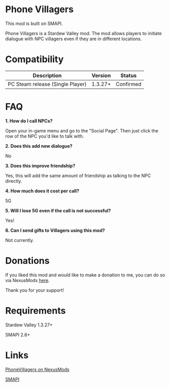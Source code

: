 # Phone Villagers
This mod is built on SMAPI. 

Phone Villagers is a Stardew Valley mod. The mod allows players to initiate dialogue with NPC villagers even if they are in different locations.

# Compatibility
| Description  | Version | Status |
| ------------ | ------- | ------ |
| PC Steam release (Single Player) | 1.3.27+ | Confirmed |

# FAQ
**1. How do I call NPCs?**

Open your in-game menu and go to the "Social Page". Then just click the row of the NPC you'd like to talk with.

**2. Does this add new dialogue?**

No

**3. Does this improve friendship?**

Yes, this will add the same amount of friendship as talking to the NPC directly.

**4. How much does it cost per call?**

5G

**5. Will I lose 5G even if the call is not successful?**

Yes!

**6. Can I send gifts to Villagers using this mod?**

Not currently.

# Donations
If you liked this mod and would like to make a donation to me, you can do so via NexusMods [here](https://www.nexusmods.com/users/57714041).

Thank you for your support!

# Requirements
Stardew Valley 1.3.27+

SMAPI 2.6+

# Links
[PhoneVillagers on NexusMods](https://www.nexusmods.com/stardewvalley/mods/2681)

[SMAPI](https://canimod.com/)
